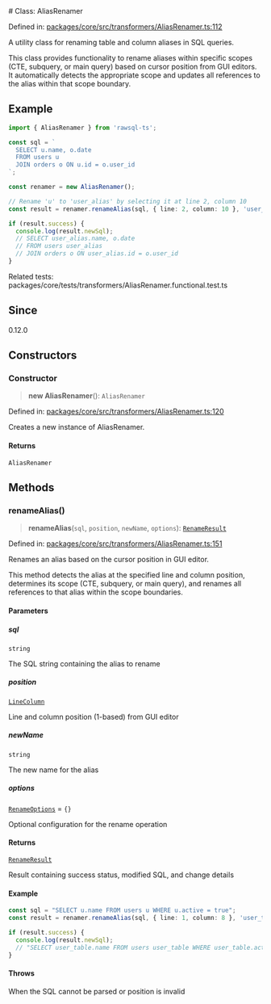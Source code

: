 <div v-pre>
# Class: AliasRenamer

Defined in: [packages/core/src/transformers/AliasRenamer.ts:112](https://github.com/mk3008/rawsql-ts/blob/3b53f17d700cf976ce5c49b674a04b41eeb14c40/packages/core/src/transformers/AliasRenamer.ts#L112)

A utility class for renaming table and column aliases in SQL queries.

This class provides functionality to rename aliases within specific scopes
(CTE, subquery, or main query) based on cursor position from GUI editors.
It automatically detects the appropriate scope and updates all references
to the alias within that scope boundary.

## Example

```typescript
import { AliasRenamer } from 'rawsql-ts';

const sql = `
  SELECT u.name, o.date
  FROM users u
  JOIN orders o ON u.id = o.user_id
`;

const renamer = new AliasRenamer();

// Rename 'u' to 'user_alias' by selecting it at line 2, column 10
const result = renamer.renameAlias(sql, { line: 2, column: 10 }, 'user_alias');

if (result.success) {
  console.log(result.newSql);
  // SELECT user_alias.name, o.date
  // FROM users user_alias
  // JOIN orders o ON user_alias.id = o.user_id
}
```

Related tests: packages/core/tests/transformers/AliasRenamer.functional.test.ts

## Since

0.12.0

## Constructors

### Constructor

> **new AliasRenamer**(): `AliasRenamer`

Defined in: [packages/core/src/transformers/AliasRenamer.ts:120](https://github.com/mk3008/rawsql-ts/blob/3b53f17d700cf976ce5c49b674a04b41eeb14c40/packages/core/src/transformers/AliasRenamer.ts#L120)

Creates a new instance of AliasRenamer.

#### Returns

`AliasRenamer`

## Methods

### renameAlias()

> **renameAlias**(`sql`, `position`, `newName`, `options`): [`RenameResult`](../interfaces/RenameResult.md)

Defined in: [packages/core/src/transformers/AliasRenamer.ts:151](https://github.com/mk3008/rawsql-ts/blob/3b53f17d700cf976ce5c49b674a04b41eeb14c40/packages/core/src/transformers/AliasRenamer.ts#L151)

Renames an alias based on the cursor position in GUI editor.

This method detects the alias at the specified line and column position,
determines its scope (CTE, subquery, or main query), and renames all
references to that alias within the scope boundaries.

#### Parameters

##### sql

`string`

The SQL string containing the alias to rename

##### position

[`LineColumn`](../interfaces/LineColumn.md)

Line and column position (1-based) from GUI editor

##### newName

`string`

The new name for the alias

##### options

[`RenameOptions`](../interfaces/RenameOptions.md) = `{}`

Optional configuration for the rename operation

#### Returns

[`RenameResult`](../interfaces/RenameResult.md)

Result containing success status, modified SQL, and change details

#### Example

```typescript
const sql = "SELECT u.name FROM users u WHERE u.active = true";
const result = renamer.renameAlias(sql, { line: 1, column: 8 }, 'user_table');

if (result.success) {
  console.log(result.newSql);
  // "SELECT user_table.name FROM users user_table WHERE user_table.active = true"
}
```

#### Throws

When the SQL cannot be parsed or position is invalid
</div>
